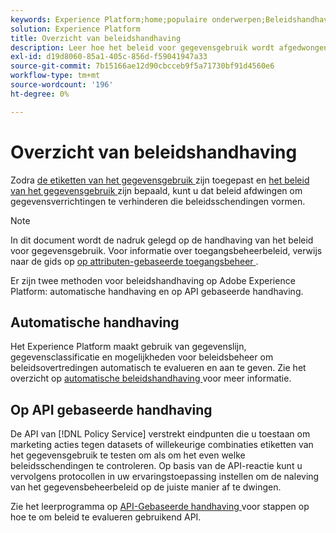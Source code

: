 ```yaml
---
keywords: Experience Platform;home;populaire onderwerpen;Beleidshandhaving;Automatische handhaving;API-gebaseerde handhaving;gegevensbeheer
solution: Experience Platform
title: Overzicht van beleidshandhaving
description: Leer hoe het beleid voor gegevensgebruik wordt afgedwongen op Adobe Experience Platform.
exl-id: d19d8060-85a1-405c-856d-f59041947a33
source-git-commit: 7b15166ae12d90cbcceb9f5a71730bf91d4560e6
workflow-type: tm+mt
source-wordcount: '196'
ht-degree: 0%

---
```


# Overzicht van beleidshandhaving

Zodra [ de etiketten van het gegevensgebruik ](../labels/overview.md) zijn toegepast en [ het beleid van het gegevensgebruik ](../policies/overview.md) zijn bepaald, kunt u dat beleid afdwingen om gegevensverrichtingen te verhinderen die beleidsschendingen vormen.

>[!NOTE]
>
>In dit document wordt de nadruk gelegd op de handhaving van het beleid voor gegevensgebruik. Voor informatie over toegangsbeheerbeleid, verwijs naar de gids op [ op attributen-gebaseerde toegangsbeheer ](../../access-control/abac/overview.md).

Er zijn twee methoden voor beleidshandhaving op Adobe Experience Platform: automatische handhaving en op API gebaseerde handhaving.

## Automatische handhaving

Het Experience Platform maakt gebruik van gegevenslijn, gegevensclassificatie en mogelijkheden voor beleidsbeheer om beleidsovertredingen automatisch te evalueren en aan te geven. Zie het overzicht op [ automatische beleidshandhaving ](./auto-enforcement.md) voor meer informatie.

## Op API gebaseerde handhaving

De API van [!DNL Policy Service] verstrekt eindpunten die u toestaan om marketing acties tegen datasets of willekeurige combinaties etiketten van het gegevensgebruik te testen om als om het even welke beleidsschendingen te controleren. Op basis van de API-reactie kunt u vervolgens protocollen in uw ervaringstoepassing instellen om de naleving van het gegevensbeheerbeleid op de juiste manier af te dwingen.

Zie het leerprogramma op [ API-Gebaseerde handhaving ](./api-enforcement.md) voor stappen op hoe te om beleid te evalueren gebruikend API.
